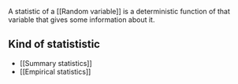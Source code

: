 A statistic of a [[Random variable]] is a deterministic function of that variable that gives some information about it.


## Kind of statististic
- [[Summary statistics]]
- [[Empirical statistics]]